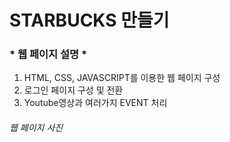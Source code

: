 # STARBUCKS 만들기

### * 웹 페이지 설명 *

1. HTML, CSS, JAVASCRIPT를 이용한 웹 페이지 구성
2. 로그인 페이지 구성 및 전환
3. Youtube영상과 여러가지 EVENT 처리

###### 웹 페이지 사진
